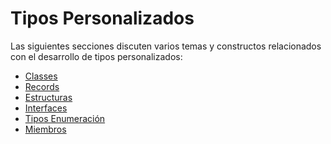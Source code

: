 # Tipos Personalizados

Las siguientes secciones discuten varios temas y constructos relacionados con 
el desarrollo de tipos personalizados:

- [Classes](classes.md)
- [Records](records.md)
- [Estructuras](structs.md)
- [Interfaces](interfaces.md)
- [Tipos Enumeración](enums.md)
- [Miembros](members.md)
